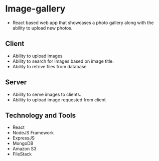 # Image-gallery 
- React based web app that showcases a photo gallery along with the ability to upload new photos.

## Client

- Ability to upload images
- Ability to search for images based on image title.
- Ability to retrive files from database

## Server 

- Ability to serve images to clients.
- Ability to upload image requested from client

## Technology and Tools
- React
- NodeJS Framework
- ExpressJS
- MongoDB
- Amazon S3
- FileStack
